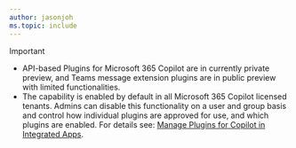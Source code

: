 ```yaml
---
author: jasonjoh
ms.topic: include
---
```


<!-- markdownlint-disable MD041-->

> [!IMPORTANT]
>
> - API-based Plugins for Microsoft 365 Copilot are in currently private preview, and Teams message extension plugins are in public preview with limited functionalities.
> - The capability is enabled by default in all Microsoft 365 Copilot licensed tenants. Admins can disable this functionality on a user and group basis and control how individual plugins are approved for use, and which plugins are enabled. For details see: [Manage Plugins for Copilot in Integrated Apps](/microsoft-365/admin/manage/manage-plugins-for-copilot-in-integrated-apps?context=/microsoft-365-copilot/extensibility/context).

